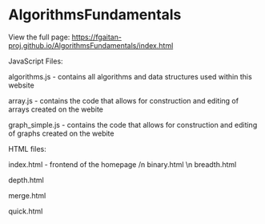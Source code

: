 # AlgorithmsFundamentals

View the full page: 
https://fgaitan-proj.github.io/AlgorithmsFundamentals/index.html


JavaScript Files: 

algorithms.js - contains all algorithms and data structures used within this website

array.js - contains the code that allows for construction and editing of arrays created on the webite

graph_simple.js - contains the code that allows for construction and editing of graphs created on the webite


HTML files:

index.html - frontend of the homepage
/n binary.html
\n breadth.html

depth.html

merge.html

quick.html
